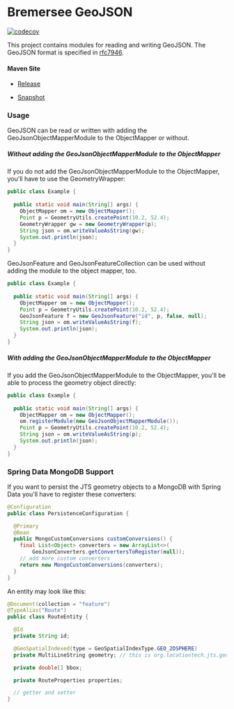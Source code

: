 # Bremersee GeoJSON

[![codecov](https://codecov.io/gh/bremersee/geojson/branch/develop/graph/badge.svg)](https://codecov.io/gh/bremersee/geojson)

This project contains modules for reading and writing GeoJSON.
The GeoJSON format is specified in [rfc7946](https://tools.ietf.org/html/rfc7946).

#### Maven Site

- [Release](https://bremersee.github.io/geojson/index.html)

- [Snapshot](https://nexus.bremersee.org/repository/maven-sites/geojson/2.4.2-SNAPSHOT/index.html)

### Usage

GeoJSON can be read or written with adding the GeoJsonObjectMapperModule to the ObjectMapper or 
without.
  
##### Without adding the GeoJsonObjectMapperModule to the ObjectMapper

If you do not add the GeoJsonObjectMapperModule to the ObjectMapper, you'll have to use the GeometryWrapper:

```java
public class Example {
  
  public static void main(String[] args) {
    ObjectMapper om = new ObjectMapper();
    Point p = GeometryUtils.createPoint(10.2, 52.4);
    GeometryWrapper gw = new GeometryWrapper(p);
    String json = om.writeValueAsString(gw);
    System.out.println(json);
  }
}
```

GeoJsonFeature and GeoJsonFeatureCollection can be used without adding the module to the object 
mapper, too.

```java
public class Example {
  
  public static void main(String[] args) {
    ObjectMapper om = new ObjectMapper();
    Point p = GeometryUtils.createPoint(10.2, 52.4);
    GeoJsonFeature f = new GeoJsonFeature("id", p, false, null);
    String json = om.writeValueAsString(f);
    System.out.println(json);
  }
}
```
  
##### With adding the GeoJsonObjectMapperModule to the ObjectMapper

If you add the GeoJsonObjectMapperModule to the ObjectMapper, you'll be able to process the geometry
object directly:

```java
public class Example {
  
  public static void main(String[] args) {
    ObjectMapper om = new ObjectMapper();
    om.registerModule(new GeoJsonObjectMapperModule());
    Point p = GeometryUtils.createPoint(10.2, 52.4);
    String json = om.writeValueAsString(p);
    System.out.println(json);
  }
}
```

### Spring Data MongoDB Support

If you want to persist the JTS geometry objects to a MongoDB with Spring Data you'll have to 
register these converters:

```java
@Configuration
public class PersistenceConfiguration {

  @Primary
  @Bean
  public MongoCustomConversions customConversions() {
    final List<Object> converters = new ArrayList<>(
        GeoJsonConverters.getConvertersToRegister(null));
    // add more custom converters
    return new MongoCustomConversions(converters);
  }
}
```

An entity may look like this:

```java
@Document(collection = "feature")
@TypeAlias("Route")
public class RouteEntity {

  @Id
  private String id;

  @GeoSpatialIndexed(type = GeoSpatialIndexType.GEO_2DSPHERE)
  private MultiLineString geometry; // this is org.locationtech.jts.geom.MultiLineString

  private double[] bbox;

  private RouteProperties properties;

  // getter and setter
}
```
